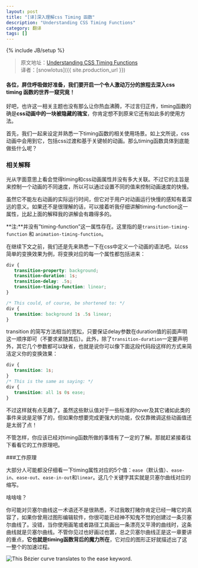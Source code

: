 ```yaml
---
layout: post
title: "[译]深入理解css Timing 函数"
description: "Understanding CSS Timing Functions"
category: 翻译
tags: []
---
```

{% include JB/setup %}

>原文地址：[Understanding CSS Timing Functions](http://www.smashingmagazine.com/2014/04/15/understanding-css-timing-functions/)  
>译者：[snowlotus]({{ site.production_url }}) 

#### 各位，屏住呼吸做好准备，我们要开启一个令人激动万分的旅程去深入css timing 函数的世界一窥究竟！

好吧，也许这一相关主题也没有那么让你热血沸腾，不过言归正传，timing函数的确是**css动画中的一块被隐藏的瑰宝**，你肯定想不到原来它还有如此多的使用方法。

首先，我们一起来设定并熟悉一下timing函数的相关使用场景。如上文所说，css动画中会用到它，包括css过渡和基于关键帧的动画。那么timing函数具体到底能做些什么呢？

### 相关解释

光从字面意思上看会觉得timing和css动画属性并没有多大关联。不过它的主旨是来控制一个动画的不同速度，所以可以通过设置不同的值来控制动画速度的快慢。

虽然它不能左右动画的实际运行时间，但它对于用户对动画运行快慢的感知有着深远的意义。如果还不是很理解的话，可以接着听我仔细讲解timing-function这一属性，比起上面的解释我的讲解会有趣得多的。

**注:**并没有”timing-function”这一属性存在。这里指的是`transition-timing-function` 和 `animation-timing-function`。

在继续下文之前，我们还是先来熟悉一下在css中定义一个动画的语法吧。以css简单的变换效果为例，将变换对应的每一个属性都包括进来：

```css
div {
   transition-property: background;
   transition-duration: 1s;
   transition-delay: .5s;
   transition-timing-function: linear;
}

/* This could, of course, be shortened to: */
div {
   transition: background 1s .5s linear;
}

```


transition 的简写方法相当的宽松，只要保证delay参数在duration值的前面声明这一顺序即可（不要求紧随其后）。此外，除了`transition-duration`一定要声明外，其它几个参数都可以缺省，也就是说你可以像下面这段代码段这样的方式来简洁定义你的变换效果：

```css
div {
   transition: 1s;
}
/* This is the same as saying: */
div {
   transition: all 1s 0s ease;
}

```


不过这样就有点无趣了。虽然这些默认值对于一些标准的hover及其它诸如此类的事件来说是足够了的，但如果你想要完成更强大的功能，仅仅靠微调这些动画值还是太弱了点！

不管怎样，你应该已经对timing函数所做的事情有了一定的了解。那就赶紧接着往下看看它的工作原理吧。

###工作原理

大部分人可能都没仔细看一下timing属性对应的5个值：`ease`（默认值）、`ease-in`、`ease-out`、`ease-in-out`和`linear`。这几个关键字其实就是贝塞尔曲线对应的缩写。

啥啥啥？

你可能对贝塞尔曲线这一术语还不是很熟悉，不过我敢打赌你肯定已经一睹它的真容了，如果你曾用过图形编辑软件，你很可能已经神不知鬼不觉的创建过一条贝塞尔曲线了。没错，当你使用画笔或者路径工具画出一条漂亮又平滑的曲线时，这条曲线就是贝塞尔曲线。不管你见过也好画过也罢，总之贝塞尔曲线正是这一章要讲的重点，**它也就是timing函数背后的魔力所在**，它对应的图形正好就描述出了这一整个的加速过程。

![This Bézier curve translates to the ease keyword.](http://www.smashingmagazine.com/wp-content/uploads/2014/04/01-bezier-curve-ease.jpg)